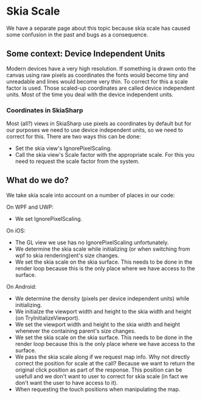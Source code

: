 # Skia Scale

We have a separate page about this topic because skia scale has caused some confusion in the past and bugs as a consequence. 

## Some context: Device Independent Units 
Modern devices have a very high resolution. If something is drawn onto the canvas using raw pixels as coordinates the fonts would become tiny and unreadable and lines would become very thin. To correct for this a scale factor is used. Those scaled-up coordinates are called device independent units. Most of the time you deal with the device independent units.

### Coordinates in SkiaSharp
Most (all?) views in SkiaSharp use pixels as coordinates by default but for our purposes we need to use device independent units, so we need to correct for this. There are two ways this can be done:
- Set the skia view's IgnorePixelScaling.
- Call the skia view's Scale factor with the appropriate scale. For this you need to request the scale factor from the system.

## What do we do?
We take skia scale into account on a number of places in our code:

On WPF and UWP:
- We set IgnorePixelScaling.

On iOS:
- The GL view we use has no IgnorePixelScaling unfortunately.
- We determine the skia scale while initializing (or when switching from wpf to skia rendering)ent's size changes.
- We set the skia scale on the skia surface. This needs to be done in the render loop because this is the only place where we have access to the surface.

On Android:
- We determine the density (pixels per device independent units) while initializing.
- We initialze the viewport width and height to the skia width and height (on TryInitializeViewport).
- We set the viewport width and height to the skia width and height whenever the containing parent's size changes.
- We set the skia scale on the skia surface. This needs to be done in the render loop because this is the only place where we have access to the surface.
- We pass the skia scale along if we request map info. Why not directly correct the position for scale at the call? Because we want to return the original click position as part of the response. This position can be usefull and we don't want to user to correct for skia scale (in fact we don't want the user to have access to it).
- When requesting the touch positions when manipulating the map.
